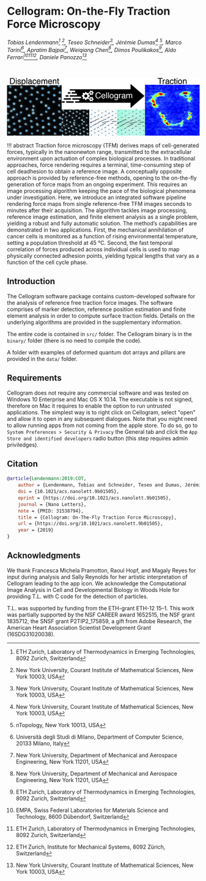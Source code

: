 # Cellogram: On-the-Fly Traction Force Microscopy

*Tobias Lendenmann[^1] [^2], Teseo Schneider[^2], Jérémie Dumas[^2] [^3], Marco
Tarini[^4], Apratim Bajpai[^5], Weiqiang Chen[^5], Dimos Poulikakos[^1],
Aldo Ferrari[^7][^1][^6], Daniele Panozzo[^2]*

[^1]: ETH Zurich, Laboratory of Thermodynamics in Emerging Technologies,
8092 Zurich, Switzerland

[^2]: New York University, Courant Institute of Mathematical Sciences, New
York 10003, USA

[^3]: nTopology, New York 10013, USA

[^4]: Università degli Studi di Milano, Department of Computer Science,
20133 Milano, Italy

[^5]: New York University, Department of Mechanical and Aerospace
Engineering, New York 11201, USA

[^6]: ETH Zurich, Institute for Mechanical Systems, 8092 Zürich, Switzerland

[^7]: EMPA, Swiss Federal Laboratories for Materials Science and Technology,
8600 Dübendorf, Switzerland

<br>

[![](media/cellogram.jpg)](https://doi.org/10.1021/acs.nanolett.9b01505)

!!! abstract
    Traction force microscopy (TFM) derives maps of cell-generated forces, typically in the nanonewton range, transmitted to the extracellular environment upon actuation of complex biological processes. In traditional approaches, force rendering requires a terminal, time-consuming step of cell deadhesion to obtain a reference image. A conceptually opposite approach is provided by reference-free methods, opening to the on-the-fly generation of force maps from an ongoing experiment. This requires an image processing algorithm keeping the pace of the biological phenomena under investigation. Here, we introduce an integrated software pipeline rendering force maps from single reference-free TFM images seconds to minutes after their acquisition. The algorithm tackles image processing, reference image estimation, and finite element analysis as a single problem, yielding a robust and fully automatic solution. The method’s capabilities are demonstrated in two applications. First, the mechanical annihilation of cancer cells is monitored as a function of rising environmental temperature, setting a population threshold at 45 °C. Second, the fast temporal correlation of forces produced across individual cells is used to map physically connected adhesion points, yielding typical lengths that vary as a function of the cell cycle phase.

## Introduction

The Cellogram software package contains custom-developed software for
the analysis of reference free traction force images. The software
comprises of marker detection, reference position estimation and finite
element analysis in order to compute surface traction fields. Details on
the underlying algorithms are provided in the supplementary information.

The entire code is contained in `src/` folder. The Cellogram binary is
in the `binary/` folder (there is no need to compile the code).

A folder with examples of deformed quantum dot arrays and pillars are
provided in the `data/` folder.

## Requirements

Cellogram does not require any commercial software and was tested on
Windows 10 Enterprise and Mac OS X 10.14. The executable is not signed,
therefore on Mac it requires to enable the option to run untrusted
applications. The simplest way is to right click on Cellogram, select
"open" and allow it to open in any subsequent dialogues. Note that you
might need to allow running apps from not coming from the apple store.
To do so, go to `System Preferences > Security & Privacy` the
General tab and click the `App Store and identified developers` radio
button (this step requires admin priviledges).

## Citation

```bibtex
@article{Lendenmann:2019:COT,
    author = {Lendenmann, Tobias and Schneider, Teseo and Dumas, Jérémie and Tarini, Marco and Giampietro, Costanza and Bajpai, Apratim and Chen, Weiqiang and Gerber, Julia and Poulikakos, Dimos and Ferrari, Aldo and Panozzo, Daniele},
    doi = {10.1021/acs.nanolett.9b01505},
    eprint = {https://doi.org/10.1021/acs.nanolett.9b01505},
    journal = {Nano Letters},
    note = {PMID: 31538794},
    title = {Cellogram: On-The-Fly Traction Force Microscopy},
    url = {https://doi.org/10.1021/acs.nanolett.9b01505},
    year = {2019}
}
```

## Acknowledgments

We thank Francesca Michela Pramotton, Raoul Hopf, and Magaly Reyes for input during analysis and Sally Reynolds for her artistic interpretation of Cellogram leading to the app icon. We acknowledge the Computational Image Analysis in Cell and Developmental Biology in Woods Hole for providing T.L. with C code for the detection of particles.

T.L. was supported by funding from the ETH-grant ETH-12 15–1. This work was partially supported by the NSF CAREER award 1652515, the NSF grant 1835712, the SNSF grant P2TIP2_175859, a gift from Adobe Research, the American Heart Association Scientist Development Grant (16SDG31020038).
